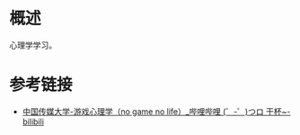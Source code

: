 # 概述

心理学学习。

# 参考链接

* [中国传媒大学-游戏心理学（no game no life）_哔哩哔哩 (゜-゜)つロ 干杯~-bilibili](https://www.bilibili.com/video/av60970251)
